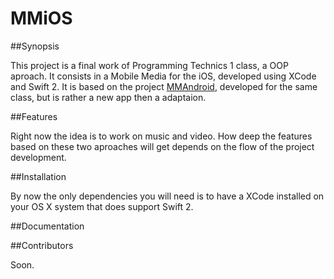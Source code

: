 # MMiOS

##Synopsis

This project is a final work of Programming Technics 1 class, a OOP aproach. It consists in a Mobile Media for the 
iOS, developed using XCode and Swift 2. It is based on the project [MMAndroid](https://github.com/MMAndroid/MMAndroid), developed for the same class, but is rather a
new app then a adaptaion.

##Features

Right now the idea is to work on music and video. How deep the features based on these two aproaches will get depends on the flow of the project development.

##Installation

By now the only dependencies you will need is to have a XCode installed on your OS X system that does support Swift 2.

##Documentation

##Contributors

Soon.
